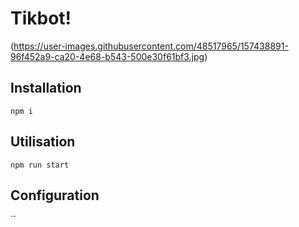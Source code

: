 # Tikbot!
(https://user-images.githubusercontent.com/48517965/157438891-96f452a9-ca20-4e68-b543-500e30f61bf3.jpg)

## Installation
`npm i`

## Utilisation
`npm run start`

## Configuration

``
